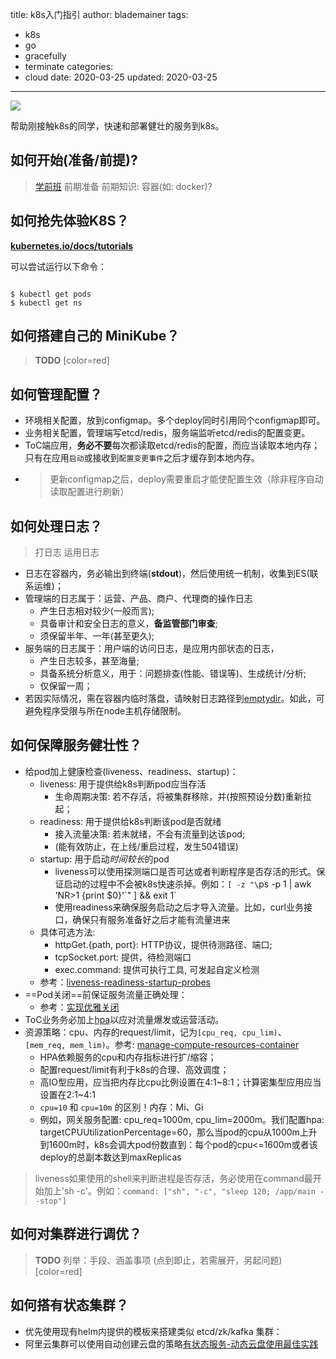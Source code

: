 title: k8s入门指引
author: blademainer
tags:
  - k8s
  - go
  - gracefully
  - terminate
categories:
  - cloud
date: 2020-03-25
updated: 2020-03-25
---

![](/images/pasted-5.png)

帮助刚接触k8s的同学，快速和部署健壮的服务到k8s。

<!-- more -->

## 如何开始(准备/前提)?

> [<i class="fa fa-external-link fa-lg"></i> 学前班][lnk-kube-basic] 
> 前期准备
> 前期知识: 容器(如: docker)?


## 如何抢先体验K8S？

[<i class="fa fa-external-link fa-lg"></i> **kubernetes.io/docs/tutorials**][lnk-kube-online]

可以尝试运行以下命令：

```shell

$ kubectl get pods
$ kubectl get ns

```

## 如何搭建自己的 MiniKube？

> **TODO**
> [color=red]

## 如何管理配置？
- 环境相关配置，放到configmap。多个deploy同时引用同个configmap即可。
- 业务相关配置，管理端写etcd/redis，服务端监听etcd/redis的配置变更。
- ToC端应用，**务必不要**每次都读取etcd/redis的配置，而应当读取本地内存；只有在应用`启动`或接收到`配置变更事件`之后才缓存到本地内存。
- > 更新configmap之后，deploy需要重启才能使配置生效（除非程序自动读取配置进行刷新）

## 如何处理日志？
> 打日志
> 运用日志

- 日志在容器内，务必输出到终端(**stdout**)，然后使用统一机制，收集到ES(联系运维)；
- 管理端的日志属于：运营、产品、商户、代理商的操作日志
    - 产生日志相对较少(一般而言);
    - 具备审计和安全日志的意义，**备监管部门审查**;
    - 须保留半年、一年(甚至更久);
- 服务端的日志属于：用户端的访问日志，是应用内部状态的日志，
    - 产生日志较多，甚至海量;
    - 具备系统分析意义，用于：问题排查(性能、错误等)、生成统计/分析;
    - 仅保留一周；
- 若因实际情况，需在容器内临时落盘，请映射日志路径到[emptydir][lnk-emptydir]。如此，可避免程序受限与所在node主机存储限制。

## 如何保障服务健壮性？
- 给pod加上健康检查(liveness、readiness、startup)：
  - liveness: 用于提供给k8s判断pod应当存活
    - 生命周期决策: 若不存活，将被集群移除，并(按照预设分数)重新拉起；
  - readiness: 用于提供给k8s判断该pod是否就绪
    - 接入流量决策: 若未就绪，不会有流量到达该pod;
    - (能有效防止，在上线/重启过程，发生504错误)
  - startup: 用于启动*时间较长*的pod
    - liveness可以使用探测端口是否可达或者判断程序是否存活的形式。保证启动的过程中不会被k8s快速杀掉。例如：`[ -z "\`ps -p 1 | awk 'NR>1 {print $0}'\`" ] && exit 1`
    - 使用readiness来确保服务启动之后才导入流量。比如，curl业务接口，确保只有服务准备好之后才能有流量进来
  - 具体可选方法:
    - httpGet.{path, port}: HTTP协议，提供待测路径、端口;
    - tcpSocket.port: 提供，待检测端口
    - exec.command: 提供可执行工具, 可发起自定义检测
  - 参考：[liveness-readiness-startup-probes][lnk-liveness]
- ==Pod关闭==前保证服务流量正确处理：
  - 参考：[实现优雅关闭][lnk-shutdown-gracefully] <i class="fa fa-arrow-left fa-lg"></i>
- ToC业务务必加上[hpa][lnk-hpa]以应对流量爆发或运营活动。
- 资源策略：cpu、内存的request/limit，记为`[cpu_req, cpu_lim)`、`[mem_req, mem_lim)`。参考: [manage-compute-resources-container][lnk-resource-quota]
    - HPA依赖服务的cpu和内存指标进行扩/缩容；
    - 配置request/limit有利于k8s的合理、高效调度；
    - 高IO型应用，应当把内存比cpu比例设置在4:1\~8:1；计算密集型应用应当设置在2:1\~4:1
    - `cpu=10` 和 `cpu=10m` 的区别！内存：Mi、Gi
    - 例如，网关服务配置: cpu_req=1000m, cpu_lim=2000m。我们配置hpa: targetCPUUtilizationPercentage=60，那么当pod的cpu从1000m上升到1600m时，k8s会调大pod份数直到：每个pod的cpu<=1600m或者该deploy的总副本数达到maxReplicas

> liveness如果使用的shell来判断进程是否存活，务必使用在command最开始加上'sh -c'。例如：`command: ["sh", "-c", "sleep 120; /app/main --stop"]`

## 如何对集群进行调优？
> **TODO**
> 列举：手段、涵盖事项
> (点到即止，若需展开，另起问题)
> [color=red]

## 如何搭有状态集群？
- 优先使用现有helm内提供的模板来搭建类似 etcd/zk/kafka 集群：
- 阿里云集群可以使用自动创建云盘的策略[有状态服务-动态云盘使用最佳实践][lnk-aliyun-disk]

[lnk-shutdown-gracefully]: /2020/03/24/gracefully-terminate/ "优雅关闭"
[lnk-liveness]: https://kubernetes.io/docs/tasks/configure-pod-container/configure-liveness-readiness-startup-probes/ "liveness-readiness-startup-probes"
[lnk-hpa]: https://kubernetes.io/docs/tasks/run-application/horizontal-pod-autoscale/ "hpa"
[lnk-resource-quota]: https://kubernetes.io/zh/docs/concepts/configuration/manage-compute-resources-container/ "resource-quota"
[lnk-affinity]: https://kubernetes.io/docs/concepts/configuration/assign-pod-node/#an-example-of-a-pod-that-uses-pod-affinity "affinity"
[lnk-emptydir]: https://kubernetes.io/zh/docs/concepts/storage/volumes/#emptydir "emptydir"
[lnk-kube-basic]: https://kubernetes.io/docs/tutorials/kubernetes-basics/ "基础知识"
[lnk-kube-online]: https://kubernetes.io/docs/tutorials/kubernetes-basics/create-cluster/cluster-interactive/ "K8S在线互动"

[lnk-aliyun-disk]: https://help.aliyun.com/document_detail/100457.html
